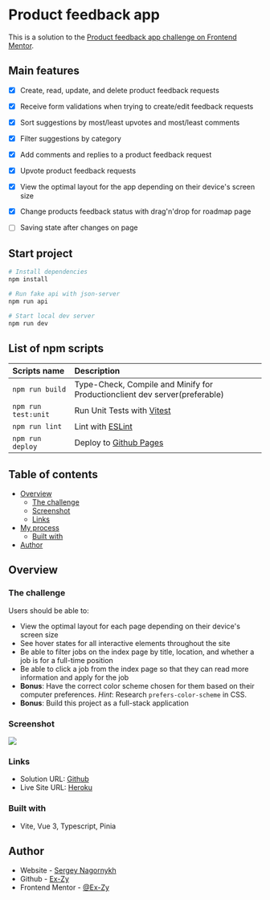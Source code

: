 # Product feedback app

This is a solution to the [Product feedback app challenge on Frontend Mentor](https://www.frontendmentor.io/challenges/product-feedback-app-wbvUYqjR6). 

## Main features
- [x] Create, read, update, and delete product feedback requests
- [x] Receive form validations when trying to create/edit feedback requests
- [x] Sort suggestions by most/least upvotes and most/least comments
- [x] Filter suggestions by category
- [x] Add comments and replies to a product feedback request
- [x] Upvote product feedback requests
- [x] View the optimal layout for the app depending on their device's screen size
- [x] Change products feedback status with drag'n'drop for roadmap page
- [ ] Saving state after changes on page


## Start project

```bash
# Install dependencies
npm install

# Run fake api with json-server
npm run api

# Start local dev server
npm run dev
```

## List of npm scripts

Scripts name          | Description                                                      
:------------------|:----------------------------------
`npm run build`           | Type-Check, Compile and Minify for Productionclient dev server(preferable)
`npm run test:unit`  | Run Unit Tests with [Vitest](https://vitest.dev/)
`npm run lint`  | Lint with [ESLint](https://eslint.org/)
`npm run deploy`         | Deploy to [Github Pages](https://ex-zy.github.io/product-feedback/)

## Table of contents

- [Overview](#overview)
    - [The challenge](#the-challenge)
    - [Screenshot](#screenshot)
    - [Links](#links)
- [My process](#my-process)
    - [Built with](#built-with)
- [Author](#author)

## Overview

### The challenge

Users should be able to:

- View the optimal layout for each page depending on their device's screen size
- See hover states for all interactive elements throughout the site
- Be able to filter jobs on the index page by title, location, and whether a job is for a full-time position
- Be able to click a job from the index page so that they can read more information and apply for the job
- **Bonus**: Have the correct color scheme chosen for them based on their computer preferences. _Hint_: Research `prefers-color-scheme` in CSS.
- **Bonus**: Build this project as a full-stack application

### Screenshot

![](./screenshots/preview.png)

### Links

- Solution URL: [Github](https://github.com/Ex-Zy/product-feedback/)
- Live Site URL: [Heroku](https://ex-zy.github.io/product-feedback/)

### Built with

- Vite, Vue 3, Typescript, Pinia

## Author

- Website - [Sergey Nagornykh](https://nagornykh.me/)
- Github - [Ex-Zy](https://github.com/Ex-Zy)
- Frontend Mentor - [@Ex-Zy](https://www.frontendmentor.io/profile/Ex-Zy)
